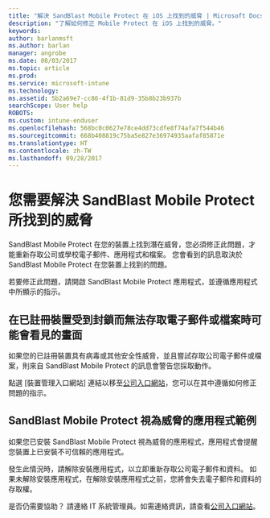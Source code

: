 ```yaml
---
title: "解決 SandBlast Mobile Protect 在 iOS 上找到的威脅 | Microsoft Docs"
description: "了解如何修正 Mobile Protect 在 iOS 上找到的威脅。"
keywords: 
author: barlanmsft
ms.author: barlan
manager: angrobe
ms.date: 08/03/2017
ms.topic: article
ms.prod: 
ms.service: microsoft-intune
ms.technology: 
ms.assetid: 5b2a69e7-cc86-4f1b-81d9-35b8b23b937b
searchScope: User help
ROBOTS: 
ms.custom: intune-enduser
ms.openlocfilehash: 568bc0c0627e78ce4dd73cdfe8f74afa7f544b46
ms.sourcegitcommit: 668b408819c75ba5e827e36974935aafaf85871e
ms.translationtype: HT
ms.contentlocale: zh-TW
ms.lasthandoff: 09/28/2017
---
```

# <a name="you-need-to-resolve-a-threat-found-by-sandblast-mobile-protect"></a>您需要解決 SandBlast Mobile Protect 所找到的威脅

SandBlast Mobile Protect 在您的裝置上找到潛在威脅，您必須修正此問題，才能重新存取公司或學校電子郵件、應用程式和檔案。 您會看到的訊息取決於 SandBlast Mobile Protect 在您裝置上找到的問題。

若要修正此問題，請開啟 SandBlast Mobile Protect 應用程式，並遵循應用程式中所顯示的指示。

## <a name="what-you-might-see-if-your-enrolled-device-is-blocked-from-accessing-email-or-files"></a>在已註冊裝置受到封鎖而無法存取電子郵件或檔案時可能會看見的畫面

如果您的已註冊裝置具有病毒或其他安全性威脅，並且嘗試存取公司電子郵件或檔案，則來自 SandBlast Mobile Protect 的訊息會警告您採取動作。

點選 [裝置管理入口網站] 連結以移至[公司入口網站](http://portal.manage.microsoft.com)，您可以在其中遵循如何修正問題的指示。

## <a name="example-of-an-app-that-sandblast-mobile-protect-sees-as-a-threat"></a>SandBlast Mobile Protect 視為威脅的應用程式範例

如果您已安裝 SandBlast Mobile Protect 視為威脅的應用程式，應用程式會提醒您裝置上已安裝不可信賴的應用程式。

發生此情況時，請解除安裝應用程式，以立即重新存取公司電子郵件和資料。 如果未解除安裝應用程式，在解除安裝應用程式之前，您將會失去電子郵件和資料的存取權。

是否仍需要協助？ 請連絡 IT 系統管理員。如需連絡資訊，請查看[公司入口網站](http://portal.manage.microsoft.com)。
